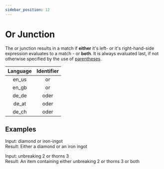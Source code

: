 ```yaml
---
sidebar_position: 12
---
```


# Or Junction

The or junction results in a match if **either** it's left- or it's right-hand-side expression evaluates to a match - or **both**. It is always evaluated last, if not otherwise specified by the use of [parentheses](parentheses.md).

| Language | Identifier |
|:--------:|:----------:|
| en_us | or |
| en_gb | or |
| de_de | oder |
| de_at | oder |
| de_ch | oder |

## Examples

Input: diamond or iron-ingot\
Result: Either a diamond or an iron ingot

Input: unbreaking 2 or thorns 3\
Result: An item containing either unbreaking 2 or thorns 3 or both